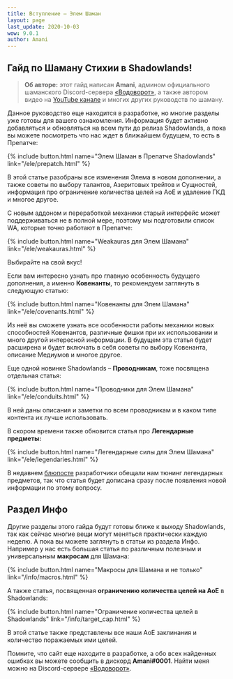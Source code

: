 ```yaml
---
title: Вступление – Элем Шаман
layout: page
last_update: 2020-10-03 
wow: 9.0.1
author: Amani
---
```

## Гайд по Шаману Стихии в Shadowlands!

> **Об авторе:** этот гайд написан **Amani**, админом официального шаманского Discord-сервера [«Водоворот»](https://discord.gg/8Bag6kT), а также автором видео на [YouTube канале](https://youtube.com/channel/UC5IikzgR1TeED-DxPLqISHg) и многих других руководств по шаману. 

Данное руководство еще находится в разработке, но многие разделы уже готовы для вашего ознакомления. Информация будет активно добавляться и обновляться на всем пути до релиза Shadowlands, а пока вы можете посмотреть что нас ждет в ближайшем будущем, то есть в Препатче:

{% include button.html name="Элем Шаман в Препатче Shadowlands" link="/ele/prepatch.html" %}  

<p></p>

В этой статье разобраны все изменения Элема в новом дополнении, а также советы по выбору талантов, Азеритовых трейтов и Сущностей, информация про ограничение количества целей на АоЕ и удаление ГКД и многое другое.

С новым аддоном и переработкой механики старый интерфейс может поддерживаться не в полной мере, поэтому мы подготовили список WA, которые точно работают в Препатче:

{% include button.html name="Weakauras для Элем Шамана" link="/ele/weakauras.html" %}

<p></p>

Выбирайте на свой вкус!

Если вам интересно узнать про главную особенность будущего дополнения, а именно **Ковенанты**, то рекомендуем заглянуть в следующую статью:

{% include button.html name="Ковенанты для Элем Шамана" link="/ele/covenants.html" %}  

<p></p>

Из неё вы сможете узнать все особенности работы механики новых способностей Ковенантов, различные фишки при их использовании и много другой интересной информации. В будущем эта статья будет расширена и будет включать в себя советы по выбору Ковенанта, описание Медиумов и многое другое.

Еще одной новинке Shadowlands – **Проводникам**, тоже посвящена отдельная статья:

{% include button.html name="Проводники для Элем Шамана" link="/ele/conduits.html" %}

<p></p>

В ней даны описания и заметки по всем проводникам и в каком типе контента их лучше использовать.

В скором времени также обновится статья про **Легендарные предметы:**

{% include button.html name="Легендарные силы для Элем Шамана" link="/ele/legendaries.html" %}

<p></p>

В недавнем [блюпосте](https://www.wowhead.com/bluetracker?topic=190159&region=eu) разработчики обещали нам тюнинг легендарных предметов, так что статья будет дописана сразу после появления новой информации по этому вопросу.

## Раздел Инфо

Другие разделы этого гайда будут готовы ближе к выходу Shadowlands, так как сейчас многие вещи могут меняться практически каждую неделю. А пока вы можете заглянуть в  статьи из раздела Инфо. Например у нас есть большая статья по различным полезным и универсальным **макросам** для Шамана:

{% include button.html name="Макросы для Шамана и не только" link="/info/macros.html" %}

<p></p>

А также статья, посвященная **ограничению количества целей на АоЕ** в Shadowlands:

{% include button.html name="Ограничение количества целей в Shadowlands" link="/info/target_cap.html" %}

<p></p>

В этой статье также представлены все наши АоЕ заклинания и количество поражаемых ими целей.

Помните, что сайт еще находите в разработке, а обо всех найденных ошибках вы можете сообщить в дискорд **Amani#0001**. Найти меня можно на Discord-сервере [«Водоворот»](https://discord.gg/8Bag6kT).
